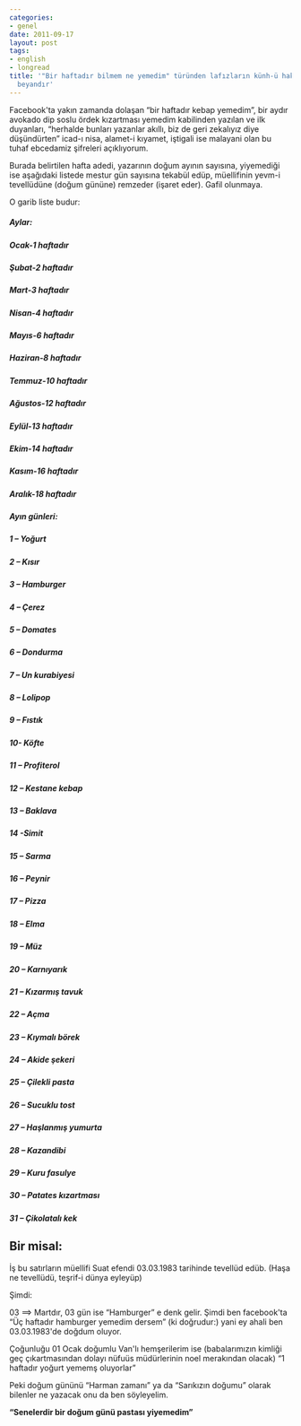 ```yaml
---
categories:
- genel
date: 2011-09-17
layout: post
tags:
- english
- longread
title: '"Bir haftadır bilmem ne yemedim" türünden lafızların künh-ü hakikisi hakkında
  beyandır'
---
```


Facebook'ta yakın zamanda dolaşan “bir haftadır kebap yemedim”, bir aydır avokado dip soslu ördek kızartması yemedim kabilinden yazılan ve ilk duyanları, “herhalde bunları yazanlar akıllı, biz de geri zekalıyız diye düşündürten” icad-ı nisa, alamet-i kıyamet, iştigali ise malayani olan bu tuhaf ebcedamiz şifreleri açıklıyorum.  
  
Burada belirtilen hafta adedi, yazarının doğum ayının sayısına, yiyemediği ise aşağıdaki listede mestur gün sayısına tekabül edüp, müellifinin yevm-i tevellüdüne (doğum gününe) remzeder (işaret eder). Gafil olunmaya.  
  
O garib liste budur:  

##### Aylar:

  

##### Ocak-1 haftadır

  

##### Şubat-2 haftadır

  

##### Mart-3 haftadır

  

##### Nisan-4 haftadır

  

##### Mayıs-6 haftadır

  

##### Haziran-8 haftadır

  

##### Temmuz-10 haftadır

  

##### Ağustos-12 haftadır

  

##### Eylül-13 haftadır

  

##### Ekim-14 haftadır

  

##### Kasım-16 haftadır

  

##### Aralık-18 haftadır

  

##### Ayın günleri:

  

##### 1 – Yoğurt

  

##### 2 – Kısır

  

##### 3 – Hamburger

  

##### 4 – Çerez

  

##### 5 – Domates

  

##### 6 – Dondurma

  

##### 7 – Un kurabiyesi

  

##### 8 – Lolipop

  

##### 9 – Fıstık

  

##### 10- Köfte

  

##### 11 – Profiterol

  

##### 12 – Kestane kebap

  

##### 13 – Baklava

  

##### 14 -Simit

  

##### 15 – Sarma

  

##### 16 – Peynir

  

##### 17 – Pizza

  

##### 18 – Elma

  

##### 19 – Müz

  

##### 20 – Karnıyarık

  

##### 21 – Kızarmış tavuk

  

##### 22 – Açma

  

##### 23 – Kıymalı börek

  

##### 24 – Akide şekeri

  

##### 25 – Çilekli pasta

  

##### 26 – Sucuklu tost

  

##### 27 – Haşlanmış yumurta

  

##### 28 – Kazandibi

  

##### 29 – Kuru fasulye

  

##### 30 – Patates kızartması

  

##### 31 – Çikolatalı kek

  

## Bir misal:

  
İş bu satırların müellifi Suat efendi 03.03.1983 tarihinde tevellüd edüb. (Haşa ne tevellüdü, teşrif-i dünya eyleyüp)  
  
Şimdi:  
  
03 ==> Martdır, 03 gün ise “Hamburger” e denk gelir. Şimdi ben facebook'ta “Üç haftadır hamburger yemedim dersem” (ki doğrudur:) yani ey ahali ben 03.03.1983'de doğdum oluyor.  
  
Çoğunluğu 01 Ocak doğumlu Van'lı hemşerilerim ise (babalarımızın kimliği geç çıkartmasından dolayı nüfuüs müdürlerinin noel merakından olacak) “1 haftadır yoğurt yememş oluyorlar”  
  
Peki doğum gününü “Harman zamanı” ya da “Sarıkızın doğumu” olarak bilenler ne yazacak onu da ben söyleyelim.  
  
**“Senelerdir bir doğum günü pastası yiyemedim”**
